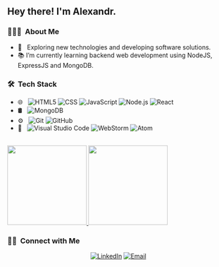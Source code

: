<!-- <img src="https://raw.githubusercontent.com/AVS1508/AVS1508/master/assets/Aditya%20Vikram%20Singh%20Banner.png"> -->

<h2> Hey there! I'm Alexandr.</h2>

<h3> 👨🏻‍💻 &nbsp;About Me </h3>

- 🤔 &nbsp; Exploring new technologies and developing software solutions.
- 📚 I’m currently learning  backend web development using NodeJS, ExpressJS and MongoDB. 



<h3> 🛠 &nbsp;Tech Stack</h3>

- 🌐 &nbsp;
  ![HTML5](https://img.shields.io/badge/-HTML5-333333?style=flat&logo=HTML5)
  ![CSS](https://img.shields.io/badge/-CSS-333333?style=flat&logo=CSS3&logoColor=1572B6)
  ![JavaScript](https://img.shields.io/badge/-JavaScript-333333?style=flat&logo=javascript)
  ![Node.js](https://img.shields.io/badge/-Node.js-333333?style=flat&logo=node.js)
  ![React](https://img.shields.io/badge/-React-333333?style=flat&logo=react)
- 🛢 &nbsp;
  ![MongoDB](https://img.shields.io/badge/-MongoDB-333333?style=flat&logo=mongodb)
- ⚙️ &nbsp;
  ![Git](https://img.shields.io/badge/-Git-333333?style=flat&logo=git)
  ![GitHub](https://img.shields.io/badge/-GitHub-333333?style=flat&logo=github)
- 🔧 &nbsp;
  ![Visual Studio Code](https://img.shields.io/badge/-Visual%20Studio%20Code-333333?style=flat&logo=visual-studio-code&logoColor=007ACC)
  ![WebStorm](https://img.shields.io/badge/-WebStorm-333333?style=flat&logo=webstorm)
  ![Atom](https://img.shields.io/badge/-Atom-333333?style=flat&logo=atom-ide&logoColor=2C2255)

<br/>

<a href="https://github.com/AlexandrDrozdFD">
  <img height="180em" src="https://github-readme-stats.vercel.app/api?username=AlexandrDrozdFD&theme=buefy&show_icons=true" />
  <img height="180em" src="https://github-readme-stats.vercel.app/api/top-langs/?username=AlexandrDrozdFD&theme=buefy&layout=compact" />
</a>

<br/>

<h3> 🤝🏻 &nbsp;Connect with Me </h3>

<p align="center">
<a href="https://www.linkedin.com/in/alexander-drozd-2748b31a8/"><img alt="LinkedIn" src="https://img.shields.io/badge/LinkedIn-Alexandr%20Drozd%20-blue?style=flat-square&logo=linkedin"></a>
<a href="mailto:alex.drozd.fd@gmail.com"><img alt="Email" src="https://img.shields.io/badge/Email-alex.drozd.fd@gmail.com-blue?style=flat-square&logo=gmail"></a>
</p>

